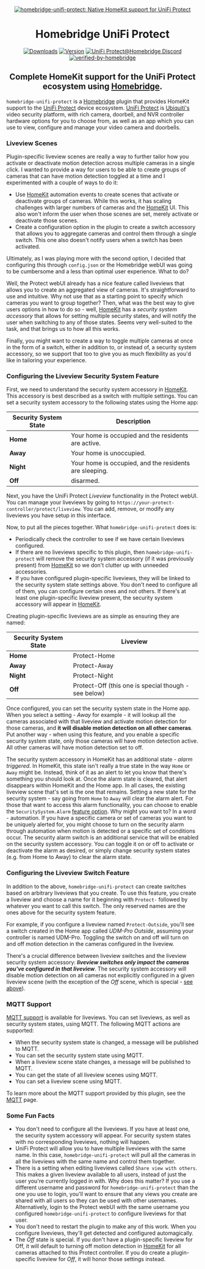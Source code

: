 <SPAN ALIGN="CENTER" STYLE="text-align:center">
<DIV ALIGN="CENTER" STYLE="text-align:center">

[![homebridge-unifi-protect: Native HomeKit support for UniFi Protect](https://raw.githubusercontent.com/hjdhjd/homebridge-unifi-protect/main/images/homebridge-unifi-protect.svg)](https://github.com/hjdhjd/homebridge-unifi-protect)

# Homebridge UniFi Protect

[![Downloads](https://img.shields.io/npm/dt/homebridge-unifi-protect?color=%230559C9&logo=icloud&logoColor=%23FFFFFF&style=for-the-badge)](https://www.npmjs.com/package/homebridge-unifi-protect)
[![Version](https://img.shields.io/npm/v/homebridge-unifi-protect?color=%230559C9&label=Homebridge%20UniFi%20Protect&logo=ubiquiti&logoColor=%23FFFFFF&style=for-the-badge)](https://www.npmjs.com/package/homebridge-unifi-protect)
[![UniFi Protect@Homebridge Discord](https://img.shields.io/discord/432663330281226270?color=0559C9&label=Discord&logo=discord&logoColor=%23FFFFFF&style=for-the-badge)](https://discord.gg/QXqfHEW)
[![verified-by-homebridge](https://img.shields.io/badge/homebridge-verified-blueviolet?color=%23491F59&style=for-the-badge&logoColor=%23FFFFFF&logo=homebridge)](https://github.com/homebridge/homebridge/wiki/Verified-Plugins)

## Complete HomeKit support for the UniFi Protect ecosystem using [Homebridge](https://homebridge.io).
</DIV>
</SPAN>

`homebridge-unifi-protect` is a [Homebridge](https://homebridge.io) plugin that provides HomeKit support to the [UniFi Protect](https://ui.com/camera-security) device ecosystem. [UniFi Protect](https://ui.com/camera-security) is [Ubiquiti's](https://www.ui.com) video security platform, with rich camera, doorbell, and NVR controller hardware options for you to choose from, as well as an app which you can use to view, configure and manage your video camera and doorbells.

### Liveview Scenes

Plugin-specific liveview scenes are really a way to further tailor how you activate or deactivate motion detection across multiple cameras in a single click. I wanted to provide a way for users to be able to create groups of cameras that can have motion detection toggled at a time and I experimented with a couple of ways to do it:

  * Use [HomeKit](https://www.apple.com/ios/home/) automation events to create scenes that activate or deactivate groups of cameras. While this works, it has scaling challenges with larger numbers of cameras and the [HomeKit](https://www.apple.com/ios/home/) UI. This also won't inform the user when those scenes are set, merely activate or deactivate those scenes.
  * Create a configuration option in the plugin to create a switch accessory that allows you to aggregate cameras and control them through a single switch. This one also doesn't notify users when a switch has been activated.

Ultimately, as I was playing more with the second option, I decided that configuring this through `config.json` or the Homebridge webUI was going to be cumbersome and a less than optimal user experience. What to do?

Well, the Protect webUI already has a nice feature called liveviews that allows you to create an aggregated view of cameras. It's straightforward to use and intuitive. Why not use that as a starting point to specify which cameras you want to group together? Then, what was the best way to give users options in how to do so - well, [HomeKit](https://www.apple.com/ios/home/) has a *security system accessory* that allows for setting multiple security states, and will notify the user when switching to any of those states. Seems very well-suited to the task, and that brings us to how all this works.

Finally, you might want to create a way to toggle multiple cameras at once in the form of a switch, either in addition to, or instead of, a security system accessory, so we support that too to give you as much flexibility as you'd like in tailoring your experience.

### <A NAME="security-system"></A>Configuring the Liveview Security System Feature

First, we need to understand the security system accessory in [HomeKit](https://www.apple.com/ios/home/). This accessory is best described as a switch with multiple settings. You can set a security system accessory to the following states using the Home app:

| Security System State | Description
|-----------------------|----------------------------------
| **Home**              | Your home is occupied and the residents are active.
| **Away**              | Your home is unoccupied.
| **Night**             | Your home is occupied, and the residents are sleeping.
| **Off**               | disarmed.

Next, you have the UniFi Protect *Liveview* functionality in the Protect webUI. You can manage your liveviews by going to `https://your-protect-controller/protect/liveview`. You can add, remove, or modify any liveviews you have setup in this interface.

Now, to put all the pieces together. What `homebridge-unifi-protect` does is:

 * Periodically check the controller to see if we have certain liveviews configured.
 * If there are no liveviews specific to this plugin, then `homebridge-unifi-protect` will remove the security system accessory (if it was previously present) from [HomeKit](https://www.apple.com/ios/home/) so we don't clutter up with unneeded accessories.
 * If you have configured plugin-specific liveviews, they will be linked to the security system state settings above. You don't need to configure all of them, you can configure certain ones and not others. If there's at least one plugin-specific liveview present, the security system accessory will appear in [HomeKit](https://www.apple.com/ios/home/).

Creating plugin-specific liveviews are as simple as ensuring they are named:

| Security System State | Liveview
|-----------------------|----------------------------------
| **Home**              | Protect-Home
| **Away**              | Protect-Away
| **Night**             | Protect-Night
| **Off**               | Protect-Off (this one is special though - see below)

Once configured, you can set the security system state in the Home app. When you select a setting - *Away* for example - it will lookup all the cameras associated with that liveview and activate motion detection for those cameras, and **it will disable motion detection on all other cameras**. Put another way - when using this feature, and you enable a specific security system state, only those cameras will have motion detection active. All other cameras will have motion detection set to off.

The security system accessory in HomeKit has an additional state - *alarm triggered*. In HomeKit, this state isn't really a true state in the way `Home` or `Away` might be. Instead, think of it as an alert to let you know that there's something you should look at. Once the alarm state is cleared, that alert disappears within HomeKit and the Home app. In all cases, the existing liveview scene that's set is the one that remains. Setting a new state for the security system - say going from `Home` to `Away` will clear the alarm alert. For those that want to access this alarm functionality, you can choose to enable the `SecuritySystem.Alarm` [feature option](https://github.com/hjdhjd/homebridge-unifi-protect/blob/main/docs/FeatureOptions.md#securitysystem). Why might you want to? In a word - automation. If you have a specific camera or set of cameras you want to be uniquely alerted for, you might choose to turn on the security alarm through automation when motion is detected or a specific set of conditions occur. The security alarm switch is an additional service that will be enabled on the security system accessory. You can toggle it on or off to activate or deactivate the alarm as desired, or simply change security system states (e.g. from Home to Away) to clear the alarm state.

### <A NAME="switch"></A>Configuring the Liveview Switch Feature

In addition to the above, `homebridge-unifi-protect` can create switches based on arbitrary liveviews that you create. To use this feature, you create a liveview and choose a name for it beginning with `Protect-` followed by whatever you want to call this switch. The only reserved names are the ones above for the security system feature.

For example, if you configure a liveview named `Protect-Outside`, you'll see a switch created in the Home app called *UDM-Pro Outside*, assuming your controller is named UDM-Pro. Toggling the switch on and off will turn on and off motion detection in the cameras configured in the liveview.

There's a crucial difference between liveview switches and the liveview security system accessory: ***liveview switches only impact the cameras you've configured in that liveview***. The security system accessory will disable motion detection on all cameras not explicitly configured in a given liveview scene (with the exception of the *Off* scene, which is special - [see above](#security-system)).

### MQTT Support
[MQTT support](https://github.com/hjdhjd/homebridge-unifi-protect/blob/main/docs/MQTT.md) is available for liveviews. You can set liveviews, as well as security system states, using MQTT. The following MQTT actions are supported:

  * When the security system state is changed, a message will be published to MQTT.
  * You can set the security system state using MQTT.
  * When a liveview scene state changes, a message will be published to MQTT.
  * You can get the state of all liveview scenes using MQTT.
  * You can set a liveview scene using MQTT.

To learn more about the MQTT support provided by this plugin, see the [MQTT](https://github.com/hjdhjd/homebridge-unifi-protect/blob/main/docs/MQTT.md) page.

### Some Fun Facts
  * You don't need to configure all the liveviews. If you have at least one, the security system accessory will appear. For security system states with no corresponding liveviews, nothing will happen.
  * UniFi Protect will allow you to have multiple liveviews with the same name. In this case, `homebridge-unifi-protect` will pull all the cameras in all the liveviews with the same name and control them together.
  * There is a setting when editing liveviews called `Share view with others`. This makes a given liveview available to all users, instead of just the user you're currently logged in with. Why does this matter? If you use a different username and password for `homebridge-unifi-protect` than the one you use to login, you'll want to ensure that any views you create are shared with all users so they can be used with other usernames. Alternatively, login to the Protect webUI with the same username you configured `homebridge-unifi-protect` to configure liveviews for that user.
  * You don't need to restart the plugin to make any of this work. When you configure liveviews, they'll get detected and configured automagically.
  * The *Off* state is special. If you don't have a plugin-specific liveview for Off, it will default to turning off motion detection in [HomeKit](https://www.apple.com/ios/home/) for all cameras attached to this Protect controller. If you do create a plugin-specific liveview for *Off*, it will honor those settings instead.
